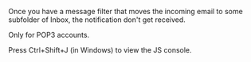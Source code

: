 Once you have a message filter that moves the incoming email to some subfolder of Inbox, the notification don't get received.

Only for POP3 accounts.

Press Ctrl+Shift+J (in Windows) to view the JS console.
